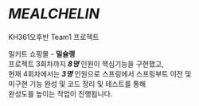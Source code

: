 # ___MEALCHELIN___  
KH361오후반 Team1 프로젝트  

밀키트 쇼핑몰 - **밀슐랭**    
프로젝트 3회차까지 ___8명___ 인원이 핵심기능을 구현했고,  
현재 4회차에서는 ___3명___ 인원으로 스프링에서 스프링부트 이전 및  
미구현 기능 완성 및 코드 정리 및 테스트를 통해  
완성도를 높이는 작업이 진행됩니다.  
